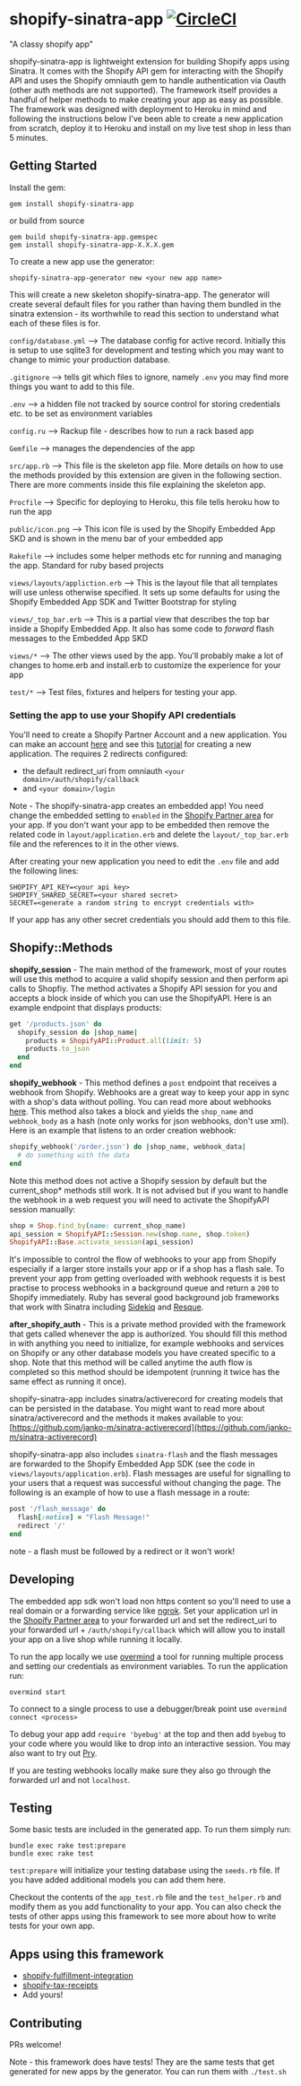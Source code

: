 shopify-sinatra-app [![CircleCI](https://dl.circleci.com/status-badge/img/gh/kevinhughes27/shopify-sinatra-app/tree/master.svg?style=svg)](https://dl.circleci.com/status-badge/redirect/gh/kevinhughes27/shopify-sinatra-app/tree/master)
===================

"A classy shopify app"

shopify-sinatra-app is lightweight extension for building Shopify apps using Sinatra. It comes with the Shopify API gem for interacting with the Shopify API and uses the Shopify omniauth gem to handle authentication via Oauth (other auth methods are not supported). The framework itself provides a handful of helper methods to make creating your app as easy as possible. The framework was designed with deployment to Heroku in mind and following the instructions below I've been able to create a new application from scratch, deploy it to Heroku and install on my live test shop in less than 5 minutes.


Getting Started
---------------

Install the gem:

```
gem install shopify-sinatra-app
```

or build from source

```
gem build shopify-sinatra-app.gemspec
gem install shopify-sinatra-app-X.X.X.gem
```

To create a new app use the generator:

```
shopify-sinatra-app-generator new <your new app name>
```

This will create a new skeleton shopify-sinatra-app. The generator will create several default files for you rather than having them bundled in the sinatra extension - its worthwhile to read this section to understand what each of these files is for.

`config/database.yml` --> The database config for active record. Initially this is setup to use sqlite3 for development and testing which you may want to change to mimic your production database.

`.gitignore` --> tells git which files to ignore, namely `.env` you may find more things you want to add to this file.

`.env` --> a hidden file not tracked by source control for storing credentials etc. to be set as environment variables

`config.ru` --> Rackup file - describes how to run a rack based app

`Gemfile` --> manages the dependencies of the app

`src/app.rb` --> This file is the skeleton app file. More details on how to use the methods provided by this extension are given in the following section. There are more comments inside this file explaining the skeleton app.

`Procfile` --> Specific for deploying to Heroku, this file tells heroku how to run the app

`public/icon.png` --> This icon file is used by the Shopify Embedded App SKD and is shown in the menu bar of your embedded app

`Rakefile` --> includes some helper methods etc for running and managing the app. Standard for ruby based projects

`views/layouts/appliction.erb` --> This is the layout file that all templates will use unless otherwise specified. It sets up some defaults for using the Shopify Embedded App SDK and Twitter Bootstrap for styling

`views/_top_bar.erb` --> This is a partial view that describes the top bar inside a Shopify Embedded App. It also has some code to *forward* flash messages to the Embedded App SKD

`views/*` --> The other views used by the app. You'll probably make a lot of changes to home.erb and install.erb to customize the experience for your app

`test/*` --> Test files, fixtures and helpers for testing your app.

### Setting the app to use your Shopify API credentials

You'll need to create a Shopify Partner Account and a new application. You can make an account [here](http://www.shopify.ca/partners) and see this [tutorial](http://docs.shopify.com/api/the-basics/getting-started) for creating a new application. The requires 2 redirects configured:

  * the default redirect_uri from omniauth `<your domain>/auth/shopify/callback`
  * and `<your domain>/login`

Note - The shopify-sinatra-app creates an embedded app! You need change the embedded setting to `enabled` in the [Shopify Partner area](https://app.shopify.com/services/partners/api_clients) for your app. If you don't want your app to be embedded then remove the related code in `layout/application.erb` and delete the `layout/_top_bar.erb` file and the references to it in the other views.

After creating your new application you need to edit the `.env` file and add the following lines:

```
SHOPIFY_API_KEY=<your api key>
SHOPIFY_SHARED_SECRET=<your shared secret>
SECRET=<generate a random string to encrypt credentials with>
```

If your app has any other secret credentials you should add them to this file.


Shopify::Methods
----------------

**shopify_session** - The main method of the framework, most of your routes will use this method to acquire a valid shopify session and then perform api calls to Shopfiy. The method activates a Shopify API session for you and accepts a block inside of which you can use the ShopifyAPI. Here is an example endpoint that displays products:

```ruby
get '/products.json' do
  shopify_session do |shop_name|
    products = ShopifyAPI::Product.all(limit: 5)
    products.to_json
  end
end
```

**shopify_webhook** - This method defines a `post` endpoint that receives a webhook from Shopify. Webhooks are a great way to keep your app in sync with a shop's data without polling. You can read more about webhooks [here](http://docs.shopify.com/api/tutorials/using-webhooks). This method also takes a block and yields the `shop_name` and `webhook_body` as a hash (note only works for json webhooks, don't use xml). Here is an example that listens to an order creation webhook:

```ruby
shopify_webhook('/order.json') do |shop_name, webhook_data|
  # do something with the data
end
```

Note this method does not active a Shopify session by default but the current_shop* methods still work. It is not advised but if you want to handle the webhook in a web request you will need to activate the ShopifyAPI session manually:

```ruby
shop = Shop.find_by(name: current_shop_name)
api_session = ShopifyAPI::Session.new(shop.name, shop.token)
ShopifyAPI::Base.activate_session(api_session)
```

It's impossible to control the flow of webhooks to your app from Shopify especially if a larger store installs your app or if a shop has a flash sale. To prevent your app from getting overloaded with webhook requests it is best practise to process webhooks in a background queue and return a `200` to Shopify immediately. Ruby has several good background job frameworks that work with Sinatra including [Sidekiq](https://github.com/mperham/sidekiq) and [Resque](https://github.com/resque/resque).

**after_shopify_auth** - This is a private method provided with the framework that gets called whenever the app is authorized. You should fill this method in with anything you need to initialize, for example webhooks and services on Shopify or any other database models you have created specific to a shop. Note that this method will be called anytime the auth flow is completed so this method should be idempotent (running it twice has the same effect as running it once).

shopify-sinatra-app includes sinatra/activerecord for creating models that can be persisted in the database. You might want to read more about sinatra/activerecord and the methods it makes available to you: [https://github.com/janko-m/sinatra-activerecord](https://github.com/janko-m/sinatra-activerecord)

shopify-sinatra-app also includes `sinatra-flash` and the flash messages are forwarded to the Shopify Embedded App SDK (see the code in `views/layouts/application.erb`). Flash messages are useful for signalling to your users that a request was successful without changing the page. The following is an example of how to use a flash message in a route:

```ruby
post '/flash_message' do
  flash[:notice] = "Flash Message!"
  redirect '/'
end
```

note - a flash must be followed by a redirect or it won't work!


Developing
----------
The embedded app sdk won't load non https content so you'll need to use a real domain or a forwarding service like [ngrok](https://ngrok.com/). Set your application url in the [Shopify Partner area](https://app.shopify.com/services/partners/api_clients) to your forwarded url and set the redirect_uri to your forwarded url + `/auth/shopify/callback` which will allow you to install your app on a live shop while running it locally.

To run the app locally we use [overmind](https://github.com/DarthSim/overmind) a tool for running multiple process and setting our credentials as environment variables. To run the application run:

```
overmind start
```

To connect to a single process to use a debugger/break point use `overmind connect <process>`

To debug your app add `require 'byebug'` at the top and then add `byebug` to your code where you would like to drop into an interactive session. You may also want to try out [Pry](http://pryrepl.org/).

If you are testing webhooks locally make sure they also go through the forwarded url and not `localhost`.


Testing
-------

Some basic tests are included in the generated app. To run them simply run:

```
bundle exec rake test:prepare
bundle exec rake test
```

`test:prepare` will initialize your testing database using the `seeds.rb` file. If you have added additional models you can add them here.

Checkout the contents of the `app_test.rb` file and the `test_helper.rb` and modify them as you add functionality to your app. You can also check the tests of other apps using this framework to see more about how to write tests for your own app.


Apps using this framework
-------------------------

* [shopify-fulfillment-integration](https://github.com/Shopify/shopify-fulfillment-integration)
* [shopify-tax-receipts](https://github.com/pickle27/shopify-tax-receipts)
* Add yours!


Contributing
------------

PRs welcome!

Note - this framework does have tests! They are the same tests that get generated for new apps by the generator. You can run them with `./test.sh`
